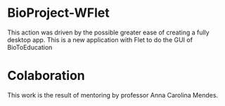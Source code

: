 # BioProject-WFlet
This action was driven by the possible greater ease of creating a fully desktop app. This is a new application with Flet to do the GUI of BioToEducation

# Colaboration
This work is the result of mentoring by professor Anna Carolina Mendes.
